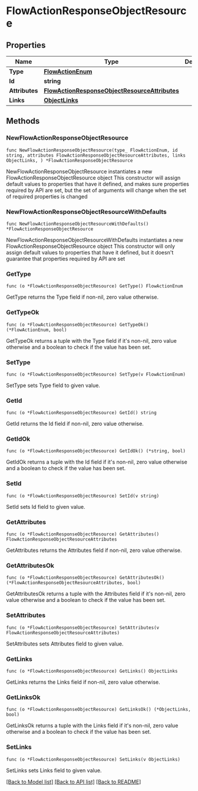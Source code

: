 # FlowActionResponseObjectResource

## Properties

Name | Type | Description | Notes
------------ | ------------- | ------------- | -------------
**Type** | [**FlowActionEnum**](FlowActionEnum.md) |  | 
**Id** | **string** |  | 
**Attributes** | [**FlowActionResponseObjectResourceAttributes**](FlowActionResponseObjectResourceAttributes.md) |  | 
**Links** | [**ObjectLinks**](ObjectLinks.md) |  | 

## Methods

### NewFlowActionResponseObjectResource

`func NewFlowActionResponseObjectResource(type_ FlowActionEnum, id string, attributes FlowActionResponseObjectResourceAttributes, links ObjectLinks, ) *FlowActionResponseObjectResource`

NewFlowActionResponseObjectResource instantiates a new FlowActionResponseObjectResource object
This constructor will assign default values to properties that have it defined,
and makes sure properties required by API are set, but the set of arguments
will change when the set of required properties is changed

### NewFlowActionResponseObjectResourceWithDefaults

`func NewFlowActionResponseObjectResourceWithDefaults() *FlowActionResponseObjectResource`

NewFlowActionResponseObjectResourceWithDefaults instantiates a new FlowActionResponseObjectResource object
This constructor will only assign default values to properties that have it defined,
but it doesn't guarantee that properties required by API are set

### GetType

`func (o *FlowActionResponseObjectResource) GetType() FlowActionEnum`

GetType returns the Type field if non-nil, zero value otherwise.

### GetTypeOk

`func (o *FlowActionResponseObjectResource) GetTypeOk() (*FlowActionEnum, bool)`

GetTypeOk returns a tuple with the Type field if it's non-nil, zero value otherwise
and a boolean to check if the value has been set.

### SetType

`func (o *FlowActionResponseObjectResource) SetType(v FlowActionEnum)`

SetType sets Type field to given value.


### GetId

`func (o *FlowActionResponseObjectResource) GetId() string`

GetId returns the Id field if non-nil, zero value otherwise.

### GetIdOk

`func (o *FlowActionResponseObjectResource) GetIdOk() (*string, bool)`

GetIdOk returns a tuple with the Id field if it's non-nil, zero value otherwise
and a boolean to check if the value has been set.

### SetId

`func (o *FlowActionResponseObjectResource) SetId(v string)`

SetId sets Id field to given value.


### GetAttributes

`func (o *FlowActionResponseObjectResource) GetAttributes() FlowActionResponseObjectResourceAttributes`

GetAttributes returns the Attributes field if non-nil, zero value otherwise.

### GetAttributesOk

`func (o *FlowActionResponseObjectResource) GetAttributesOk() (*FlowActionResponseObjectResourceAttributes, bool)`

GetAttributesOk returns a tuple with the Attributes field if it's non-nil, zero value otherwise
and a boolean to check if the value has been set.

### SetAttributes

`func (o *FlowActionResponseObjectResource) SetAttributes(v FlowActionResponseObjectResourceAttributes)`

SetAttributes sets Attributes field to given value.


### GetLinks

`func (o *FlowActionResponseObjectResource) GetLinks() ObjectLinks`

GetLinks returns the Links field if non-nil, zero value otherwise.

### GetLinksOk

`func (o *FlowActionResponseObjectResource) GetLinksOk() (*ObjectLinks, bool)`

GetLinksOk returns a tuple with the Links field if it's non-nil, zero value otherwise
and a boolean to check if the value has been set.

### SetLinks

`func (o *FlowActionResponseObjectResource) SetLinks(v ObjectLinks)`

SetLinks sets Links field to given value.



[[Back to Model list]](../README.md#documentation-for-models) [[Back to API list]](../README.md#documentation-for-api-endpoints) [[Back to README]](../README.md)


